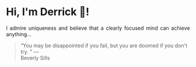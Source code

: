 # Hi, I'm Derrick 👋!
<p align="justify">I admire uniqueness and believe that a clearly focused mind can achieve anything...</p> 
<!-- #quote-start -->
<blockquote>&ldquo;You may be disappointed if you fail, but you are doomed if you don't try. &rdquo; &mdash; <footer>Beverly Sills</footer></blockquote>
<!-- #quote-end -->
